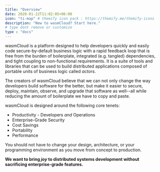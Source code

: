 ```yaml
---
title: "Overview"
date: 2020-01-22T11:02:05+06:00
icon: "ti-map" # themify icon pack : https://themify.me/themify-icons
description: "New to wasmCloud? Start here."
# type dont remove or customize
type : "docs"
---
```


wasmCloud is a platform designed to help developers quickly and easily code secure-by-default business logic with a rapid feedback loop that is free from the burden of boilerplate, integrated (e.g. tangled) dependencies, and tight coupling to non-functional requirements. It is a suite of tools and libraries that can be used to build distributed applications composed of portable units of business logic called _actors_.

The creators of wasmCloud believe that we can not only change the way developers build software for the better, but make it easier to secure, deploy, maintain, observe, and upgrade that software as well--all while reducing the amount of boilerplate we have to copy and paste.

wasmCloud is designed around the following core tenets:

* Productivity - Developers _and_ Operations
* Enterprise-Grade Security
* Cost Savings
* Portability
* Performance

You should not have to change your design, architecture, or your programming environment as you move from concept to production.

**We want to bring _joy_ to distributed systems development without sacrificing enterprise-grade features.**
